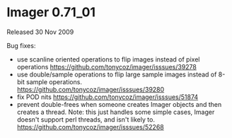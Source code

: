 # Imager 0.71_01

Released 30 Nov 2009

Bug fixes:
- use scanline oriented operations to flip images instead of pixel operations https://github.com/tonycoz/imager/isssues/39278 
- use double/sample operations to flip large sample images instead of 8-bit sample operations. https://github.com/tonycoz/imager/isssues/39280 
- fix POD nits https://github.com/tonycoz/imager/isssues/51874 
- prevent double-frees when someone creates Imager objects and then creates a thread. Note: this just handles some simple cases, Imager doesn't support perl threads, and isn't likely to. https://github.com/tonycoz/imager/isssues/52268